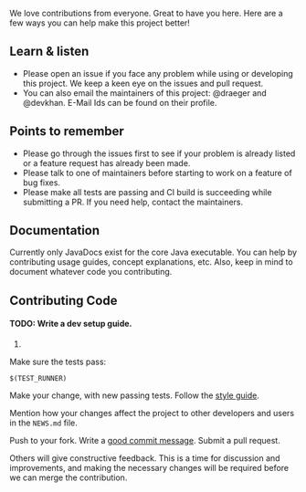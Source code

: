 We love contributions from everyone.
Great to have you here.
Here are a few ways you can help make this project better!


## Learn & listen

- Please open an issue if you face any problem while using or developing this project. We keep a keen eye on the issues and pull request.
- You can also email the maintainers of this project: @draeger and @devkhan. E-Mail Ids can be found on their profile.


## Points to remember

* Please go through the issues first to see if your problem is already listed or a feature request has already been made.
* Please talk to one of maintainers before starting to work on a feature of bug fixes.
* Please make all tests are passing and CI build is succeeding while submitting a PR. If you need help, contact the maintainers.


## Documentation

Currently only JavaDocs exist for the core Java executable. You can help by contributing usage guides, concept explanations, etc. Also, keep in mind to document whatever code you contributing.


## Contributing Code

#### TODO: Write a dev setup guide.

1. 

Make sure the tests pass:

    $(TEST_RUNNER)

Make your change, with new passing tests. Follow the [style guide][style].

  [style]: https://github.com/thoughtbot/guides/tree/master/style

Mention how your changes affect the project to other developers and users in the
`NEWS.md` file.

Push to your fork. Write a [good commit message][commit]. Submit a pull request.

  [commit]: http://tbaggery.com/2008/04/19/a-note-about-git-commit-messages.html

Others will give constructive feedback.
This is a time for discussion and improvements,
and making the necessary changes will be required before we can
merge the contribution.
